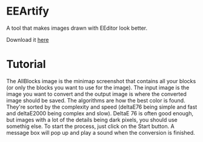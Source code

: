 # EEArtify
A tool that makes images drawn with EEditor look better.

Download it [here](https://github.com/Karl255/EEArtify/releases/download/v1.0/EEArtify_v1.1.zip)

# Tutorial

The AllBlocks image is the minimap screenshot that contains all your blocks (or only the blocks you want to use for the image).
The input image is the image you want to convert and the output image is where the converted image should be saved.
The algorithms are how the best color is found. They're sorted by the complexity and speed (deltaE76 being simple and fast and deltaE2000 being complex and slow). DeltaE 76 is often good enough, but images with a lot of the details being dark pixels, you should use somethig else.
To start the process, just click on the Start button. A message box will pop up and play a sound when the conversion is finished.
